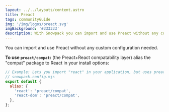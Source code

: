 ```yaml
---
layout: ../../layouts/content.astro
title: Preact
tags: communityGuide
img: '/img/logos/preact.svg'
imgBackground: '#333333'
description: With Snowpack you can import and use Preact without any custom configuration needed.
---
```


You can import and use Preact without any custom configuration needed.

**To use `preact/compat`:** (the Preact+React compatability layer) alias the "compat" package to React in your install options:

```js
// Example: Lets you import "react" in your application, but uses preact internally
// snowpack.config.mjs
export default {
  alias: {
    'react': 'preact/compat',
    'react-dom': 'preact/compat',
  },
};
```
